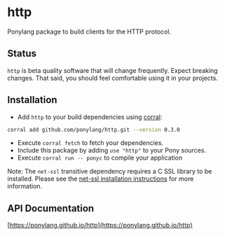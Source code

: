 # http

Ponylang package to build clients for the HTTP protocol.

## Status

`http` is beta quality software that will change frequently. Expect breaking changes. That said, you should feel comfortable using it in your projects.

## Installation

* Add `http` to your build dependencies using [corral](https://github.com/ponylang/corral):

```bash
corral add github.com/ponylang/http.git --version 0.3.0
```

* Execute `corral fetch` to fetch your dependencies.
* Include this package by adding `use "http"` to your Pony sources.
* Execute `corral run -- ponyc` to compile your application

Note: The `net-ssl` transitive dependency requires a C SSL library to be installed. Please see the [net-ssl installation instructions](https://github.com/ponylang/net-ssl#installation) for more information.

## API Documentation

[https://ponylang.github.io/http](https://ponylang.github.io/http)
